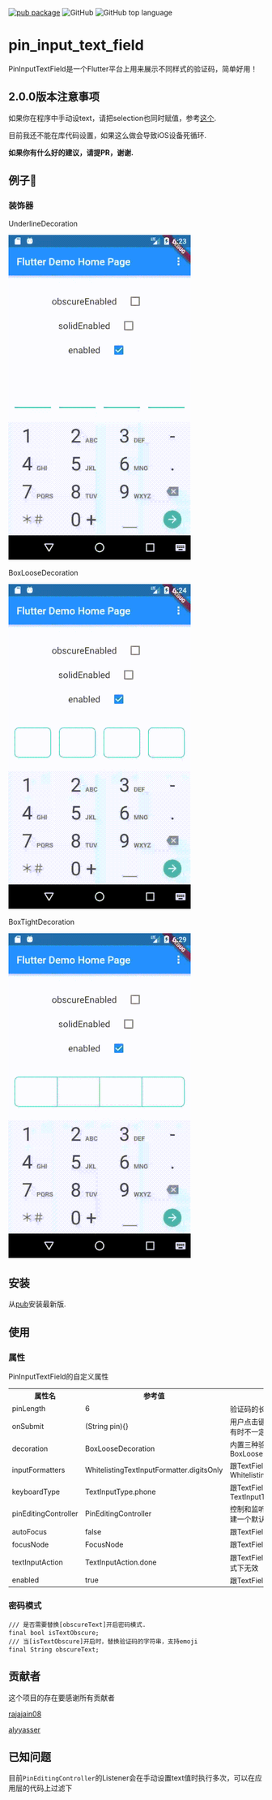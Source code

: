 [![pub package](https://img.shields.io/pub/v/pin_input_text_field.svg)](https://pub.dartlang.org/packages/pin_input_text_field) 
![GitHub](https://img.shields.io/github/license/TinoGuo/pin_input_text_field)
![GitHub top language](https://img.shields.io/github/languages/top/TinoGuo/pin_input_text_field)

# pin_input_text_field

PinInputTextField是一个Flutter平台上用来展示不同样式的验证码，简单好用！

## 2.0.0版本注意事项
如果你在程序中手动设text，请把selection也同时赋值，参考[这个](https://github.com/TinoGuo/pin_input_text_field/blob/77dee70a8da25b11eae96f5a03842e5a67174a80/example/lib/main.dart#L81).

目前我还不能在库代码设置，如果这么做会导致iOS设备死循环.

**如果你有什么好的建议，请提PR，谢谢.**

## 例子🌰

### 装饰器

UnderlineDecoration

![](gifs/underline.gif)


BoxLooseDecoration

![](gifs/boxloose.gif)


BoxTightDecoration

![](gifs/boxtight.gif)

## 安装
从[pub](https://pub.dartlang.org/packages/pin_input_text_field)安装最新版.

## 使用

### 属性
PinInputTextField的自定义属性
<table>
    <th>属性名</th>
    <th>参考值</th>
    <th>描述</th>
    <tr>
        <td>pinLength</td>
        <td>6</td>
        <td>验证码的长度, 默认是6</td>
    </tr>
    <tr>
        <td>onSubmit</td>
        <td>(String pin){}</td>
        <td>用户点击键盘右下角时触发，Android平台有时不一定生效</td>
    </tr>
    <tr>
        <td>decoration</td>
        <td>BoxLooseDecoration</td>
        <td>内置三种验证码样式，默认是BoxLooseDecoration</td>
    </tr>
    <tr>
        <td>inputFormatters</td>
        <td>WhitelistingTextInputFormatter.digitsOnly</td>
        <td>跟TextField的inputFormatters一样, 默认是WhitelistingTextInputFormatter.digitsOnly</td>
    </tr>
    <tr>
        <td>keyboardType</td>
        <td>TextInputType.phone</td>
        <td>跟TextField的keyboardType一样, 默认是TextInputType.phone</td>
    </tr>
    <tr>
        <td>pinEditingController</td>
        <td>PinEditingController</td>
        <td>控制和监听用户输入。如果为空，内部会创建一个默认的控制器</td>
    </tr>
    <tr>
        <td>autoFocus</td>
        <td>false</td>
        <td>跟TextField的autoFocus一样, 默认是false</td>
    </tr>
    <tr>
        <td>focusNode</td>
        <td>FocusNode</td>
        <td>跟TextField的focusNode一样.</td>
    </tr>
    <tr>
        <td>textInputAction</td>
        <td>TextInputAction.done</td>
        <td>跟TextField的textInputAction一样, 数字模式下无效</td>
    </tr>
    <tr>
        <td>enabled</td>
        <td>true</td>
        <td>跟TextField的enabled, 默认是true</td>
    </tr>
</table>

### 密码模式

```
/// 是否需要替换[obscureText]开启密码模式.
final bool isTextObscure;
/// 当[isTextObscure]开启时，替换验证码的字符串，支持emoji
final String obscureText;
```

## 贡献者

这个项目的存在要感谢所有贡献者

[rajajain08](https://github.com/rajajain08)

[alyyasser](https://github.com/alyyasser)

## 已知问题

目前`PinEditingController`的Listener会在手动设置text值时执行多次，可以在应用层的代码上过滤下
